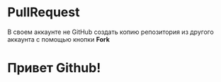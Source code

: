 # PullRequest
В своем аккаунте не GitHub создать копию репозитория из другого аккаунта с помощью кнопки **Fork**

# Привет Github!